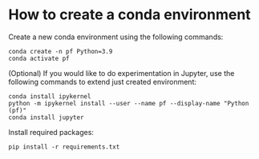 
# How to create a conda environment

Create a new conda environment using the following commands:

```cli
conda create -n pf Python=3.9
conda activate pf
```

(Optional) If you would like to do experimentation in Jupyter, use the following commands to extend just created environment:

```cli
conda install ipykernel
python -m ipykernel install --user --name pf --display-name "Python (pf)"
conda install jupyter
```

Install required packages:

```cli
pip install -r requirements.txt
```
